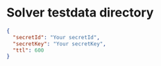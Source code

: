 # Solver testdata directory

```json
{
  "secretId": "Your secretId",
  "secretKey": "Your secretKey",
  "ttl": 600
}
```